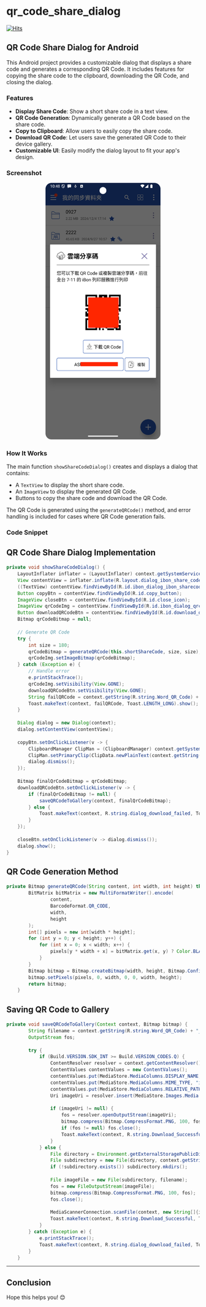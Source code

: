 # qr_code_share_dialog

[![Hits](https://hits.seeyoufarm.com/api/count/incr/badge.svg?url=https%3A%2F%2Fgithub.com%2Foakleychen0707%2Fqr_code_share_dialog&count_bg=%23473DC8&title_bg=%23555555&icon=&icon_color=%23E7E7E7&title=hits&edge_flat=false)](https://hits.seeyoufarm.com)

## QR Code Share Dialog for Android

This Android project provides a customizable dialog that displays a share code and generates a corresponding QR Code. It includes features for copying the share code to the clipboard, downloading the QR Code, and closing the dialog.

### Features

- **Display Share Code**: Show a short share code in a text view.
- **QR Code Generation**: Dynamically generate a QR Code based on the share code.
- **Copy to Clipboard**: Allow users to easily copy the share code.
- **Download QR Code**: Let users save the generated QR Code to their device gallery.
- **Customizable UI**: Easily modify the dialog layout to fit your app's design.

### Screenshot

<p align="center">
  <img src="QRcode UI.png" width="300" />
</p>

### How It Works

The main function `showShareCodeDialog()` creates and displays a dialog that contains:
- A `TextView` to display the short share code.
- An `ImageView` to display the generated QR Code.
- Buttons to copy the share code and download the QR Code.

The QR Code is generated using the `generateQRCode()` method, and error handling is included for cases where QR Code generation fails.

### Code Snippet

## QR Code Share Dialog Implementation

```java
private void showShareCodeDialog() {
    LayoutInflater inflater = (LayoutInflater) context.getSystemService(Context.LAYOUT_INFLATER_SERVICE);
    View contentView = inflater.inflate(R.layout.dialog_ibon_share_code, null);
    ((TextView) contentView.findViewById(R.id.ibon_dialog_ibon_sharecode_txt)).setText(this.shortShareCode);
    Button copyBtn = contentView.findViewById(R.id.copy_button);
    ImageView closeBtn = contentView.findViewById(R.id.close_icon);
    ImageView qrCodeImg = contentView.findViewById(R.id.ibon_dialog_qrcode_image);
    Button downloadQRCodeBtn = contentView.findViewById(R.id.download_qrcode_button);
    Bitmap qrCodeBitmap = null;

    // Generate QR Code
    try {
        int size = 180;
        qrCodeBitmap = generateQRCode(this.shortShareCode, size, size);
        qrCodeImg.setImageBitmap(qrCodeBitmap);
    } catch (Exception e) {
        // Handle error
        e.printStackTrace();
        qrCodeImg.setVisibility(View.GONE);
        downloadQRCodeBtn.setVisibility(View.GONE);
        String failQRCode = context.getString(R.string.Word_QR_Code) + context.getString(R.string.fail_msg);
        Toast.makeText(context, failQRCode, Toast.LENGTH_LONG).show();
    }

    Dialog dialog = new Dialog(context);
    dialog.setContentView(contentView);

    copyBtn.setOnClickListener(v -> {
        ClipboardManager ClipMan = (ClipboardManager) context.getSystemService(Context.CLIPBOARD_SERVICE);
        ClipMan.setPrimaryClip(ClipData.newPlainText(context.getString(R.string.dialog_share_code), shortShareCode));
        dialog.dismiss();
    });

    Bitmap finalQrCodeBitmap = qrCodeBitmap;
    downloadQRCodeBtn.setOnClickListener(v -> {
        if (finalQrCodeBitmap != null) {
            saveQRCodeToGallery(context, finalQrCodeBitmap);
        } else {
            Toast.makeText(context, R.string.dialog_download_failed, Toast.LENGTH_SHORT).show();
        }
    });

    closeBtn.setOnClickListener(v -> dialog.dismiss());
    dialog.show();
}
```

## QR Code Generation Method

```java
private Bitmap generateQRCode(String content, int width, int height) throws WriterException {
        BitMatrix bitMatrix = new MultiFormatWriter().encode(
                content,
                BarcodeFormat.QR_CODE,
                width,
                height
        );
        int[] pixels = new int[width * height];
        for (int y = 0; y < height; y++) {
            for (int x = 0; x < width; x++) {
                pixels[y * width + x] = bitMatrix.get(x, y) ? Color.BLACK : Color.WHITE;
            }
        }
        Bitmap bitmap = Bitmap.createBitmap(width, height, Bitmap.Config.ARGB_8888);
        bitmap.setPixels(pixels, 0, width, 0, 0, width, height);
        return bitmap;
    }
```

## Saving QR Code to Gallery

```java
private void saveQRCodeToGallery(Context context, Bitmap bitmap) {
        String filename = context.getString(R.string.Word_QR_Code) + "_" + shortShareCode + ".png";
        OutputStream fos;

        try {
            if (Build.VERSION.SDK_INT >= Build.VERSION_CODES.Q) {
                ContentResolver resolver = context.getContentResolver();
                ContentValues contentValues = new ContentValues();
                contentValues.put(MediaStore.MediaColumns.DISPLAY_NAME, filename);
                contentValues.put(MediaStore.MediaColumns.MIME_TYPE, "image/png");
                contentValues.put(MediaStore.MediaColumns.RELATIVE_PATH, Environment.DIRECTORY_PICTURES + "/" + context.getString(R.string.Word_QR_Code));
                Uri imageUri = resolver.insert(MediaStore.Images.Media.EXTERNAL_CONTENT_URI, contentValues);

                if (imageUri != null) {
                    fos = resolver.openOutputStream(imageUri);
                    bitmap.compress(Bitmap.CompressFormat.PNG, 100, fos);
                    if (fos != null) fos.close();
                    Toast.makeText(context, R.string.Download_Successful, Toast.LENGTH_SHORT).show();
                }
            } else {
                File directory = Environment.getExternalStoragePublicDirectory(Environment.DIRECTORY_PICTURES);
                File subdirectory = new File(directory, context.getString(R.string.Word_QR_Code));
                if (!subdirectory.exists()) subdirectory.mkdirs();

                File imageFile = new File(subdirectory, filename);
                fos = new FileOutputStream(imageFile);
                bitmap.compress(Bitmap.CompressFormat.PNG, 100, fos);
                fos.close();

                MediaScannerConnection.scanFile(context, new String[]{imageFile.getAbsolutePath()}, null, (path, uri) -> {});
                Toast.makeText(context, R.string.Download_Successful, Toast.LENGTH_SHORT).show();
            }
        } catch (Exception e) {
            e.printStackTrace();
            Toast.makeText(context, R.string.dialog_download_failed, Toast.LENGTH_SHORT).show();
        }
    }
```

---

## Conclusion

Hope this helps you! 😊
